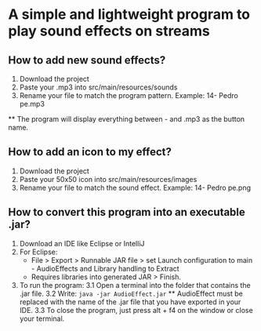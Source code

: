 # A simple and lightweight program to play sound effects on streams

## How to add new sound effects?
1. Download the project
2. Paste your .mp3 into src/main/resources/sounds
3. Rename your file to match the program pattern. Example: 14- Pedro pe.mp3

** The program will display everything between - and .mp3 as the button name.

## How to add an icon to my effect?
1. Download the project
2. Paste your 50x50 icon into src/main/resources/images
3. Rename your file to match the sound effect. Example: 14- Pedro pe.png

## How to convert this program into an executable .jar?
1. Download an IDE like Eclipse or IntelliJ
2. For Eclipse:
   - File > Export > Runnable JAR file > set Launch configuration to main - AudioEffects and Library handling to Extract
   - Requires libraries into generated JAR > Finish.
3. To run the program:
   3.1 Open a terminal into the folder that contains the .jar file.
   3.2 Write:
       ```
       java -jar AudioEffect.jar
       ```
       ** AudioEffect must be replaced with the name of the .jar file that you have exported in your IDE.
   3.3 To close the program, just press alt + f4 on the window or close your terminal.
